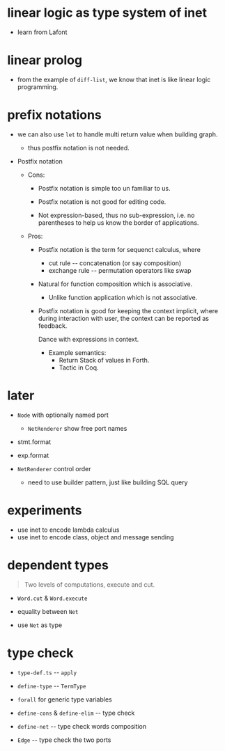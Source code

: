 # linear logic as type system of inet

- learn from Lafont

# linear prolog

- from the example of `diff-list`,
  we know that inet is like linear logic programming.

# prefix notations

- we can also use `let` to handle multi return value when building graph.

  - thus postfix notation is not needed.

- Postfix notation

  - Cons:

    - Postfix notation is simple too un familiar to us.

    - Postfix notation is not good for editing code.

    - Not expression-based, thus no sub-expression,
      i.e. no parentheses to help us know the border of applications.

  - Pros:

    - Postfix notation is the term for sequenct calculus, where
      - cut rule -- concatenation (or say composition)
      - exchange rule -- permutation operators like swap

    - Natural for function composition which is associative.

      - Unlike function application which is not associative.

    - Postfix notation is good for keeping the context implicit,
      where during interaction with user,
      the context can be reported as feedback.

      Dance with expressions in context.

      - Example semantics:
        - Return Stack of values in Forth.
        - Tactic in Coq.

# later

- `Node` with optionally named port

  - `NetRenderer` show free port names

- stmt.format
- exp.format

- `NetRenderer` control order

  - need to use builder pattern, just like building SQL query

# experiments

- use inet to encode lambda calculus
- use inet to encode class, object and message sending

# dependent types

> Two levels of computations, execute and cut.

- `Word.cut` & `Word.execute`

- equality between `Net`
- use `Net` as type

# type check

- `type-def.ts` -- `apply`

- `define-type` -- `TermType`

- `forall` for generic type variables

- `define-cons` & `define-elim` -- type check
- `define-net` -- type check words composition

- `Edge` -- type check the two ports
